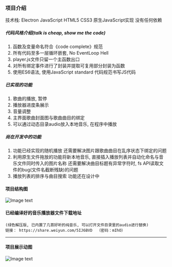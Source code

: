 

### 项目介绍
技术栈: Electron JavaScript HTML5 CSS3
原生JavaScript实现 没有任何依赖

##### 代码风格介绍(talk is cheap, show me the code)
1. 函数及变量命名符合《code complete》规范
2. 所有代码至多一层循环嵌套, No EventLoop Hell
3. player.js文件只留一个主函数出口
4. 对所有绑定事件进行了封装并提取可复用部分封装为函数
5. 使用ES6语法, 使用JavaScript standard 代码规范书写JS代码

##### 已实现的功能
1. 歌曲的播放, 暂停
2. 播放器进度条展示
3. 音量调整
4. 主界面歌曲封面图与歌曲曲目的绑定
5. 可以通过动态目录audio放入本地音乐, 在程序中播放

##### 尚在开发中的功能
1. 功能已经实现的随机播放
  还需要解决图片跟歌曲曲目在乱序状态下绑定的问题
2. 利用原生文件拖放的功能将新本地音乐, 直接插入播放列表并自动化命名与音乐文件同时传入的图片名称
  还需要解决曲目标题有异常字符时, fs API读取文件的bug(文件名截断残缺)的问题
3. 播放列表的排序与曲目搜索
  功能还在设计中

#### 项目结构图
![Image text](https://wx1.sinaimg.cn/mw1024/77b25649gy1fvbyfwon6hj20cb0ccjry.jpg)

#### 已经编译好的音乐播放器文件下载地址
    (绿色解压版, 已内置了几首好听的纯音乐, 可以打开文件目录里的audio进行替换)
    链接： https://share.weiyun.com/5IJ6BVD  （密码：mIhO）
---
#### 项目展示动图
![Image text](http://wx1.sinaimg.cn/large/77b25649gy1fv44kulywpg20c30jbwu8.gif
)
